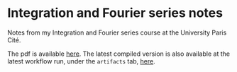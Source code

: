# Integration and Fourier series notes

Notes from my Integration and Fourier series course at the University Paris Cité.

The pdf is available [here](https://yag000.github.io/integration-notes/integration-notes.pdf).
The latest compiled version is also available at the latest workflow run, under the `artifacts` tab, [here](https://github.com/Yag000/integration-notes/actions/workflows/build_and_deploy.yml).

